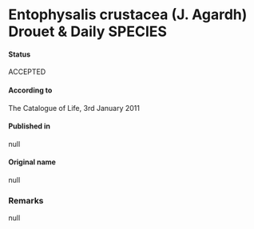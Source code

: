 # Entophysalis crustacea (J. Agardh) Drouet & Daily SPECIES

#### Status
ACCEPTED

#### According to
The Catalogue of Life, 3rd January 2011

#### Published in
null

#### Original name
null

### Remarks
null
